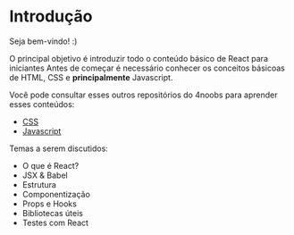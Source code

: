# Introdução

Seja bem-vindo! :)

O principal objetivo é introduzir todo o conteúdo básico de React para iniciantes
Antes de começar é necessário conhecer os conceitos básicoas de HTML, CSS e **principalmente** Javascript.

Você pode consultar esses outros repositórios do 4noobs para aprender esses conteúdos:

+ [CSS](https://github.com/mathh95/css4noobs)
+ [Javascript](https://github.com/ThiagoDellaNoce/javascript4noobs)

Temas a serem discutidos:
+ O que é React?
+ JSX & Babel
+ Estrutura
+ Componentização
+ Props e Hooks
+ Bibliotecas úteis
+ Testes com React